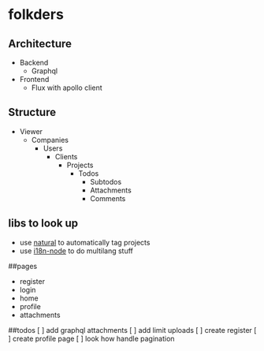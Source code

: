 # folkders

## Architecture
- Backend
	- Graphql
- Frontend
	- Flux with apollo client

## Structure
- Viewer
	- Companies
		- Users
			- Clients
				- Projects
					- Todos
						- Subtodos
						- Attachments
						- Comments

## libs to look up
- use [natural](https://www.npmjs.com/package/natural) to automatically tag projects
- use [i18n-node](https://github.com/mashpie/i18n-node) to do multilang stuff

##pages
- register
- login 
- home 
- profile
- attachments

##todos 
[ ] add graphql attachments
[ ] add limit uploads 
[ ] create register
[ ] create profile page
[ ] look how handle pagination
